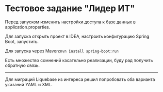 # Тестовое задание "Лидер ИТ"
Перед запуском изменить настройки доступа к базе данных в application.properties.

Для запуска открыть проект в IDEA, настроить конфигурацию Spring Boot, запустить.

Для запуска через Maven:```mvn install spring-boot:run``` 

Есть множество сомнений касательно реализации, буду рад получить обратную связь.

---
Для миграций Liquebase из интереса решил попробовать оба варианта указаний YAML и XML.
